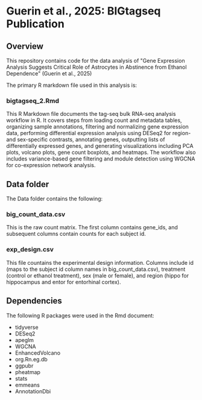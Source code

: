 # Guerin et al., 2025: BIGtagseq Publication
## Overview
This repository contains code for the data analysis of "Gene Expression Analysis Suggests Critical Role of Astrocytes in Abstinence from Ethanol Dependence" (Guerin et al., 2025)

The primary R markdown file used in this analysis is: 

### bigtagseq_2.Rmd

This R Markdown file documents the tag-seq bulk RNA-seq analysis workflow in R. It covers steps from loading count and metadata tables, organizing sample annotations, filtering and normalizing gene expression data, performing differential expression analysis using DESeq2 for region- and sex-specific contrasts, annotating genes, outputting lists of differentially expressed genes, and generating visualizations including PCA plots, volcano plots, gene count boxplots, and heatmaps. The workflow also includes variance-based gene filtering and module detection using WGCNA for co-expression network analysis.

## Data folder

The Data folder contains the following: 

### big_count_data.csv

This is the raw count matrix. The first column contains gene_ids, and subsequent columns contain counts for each subject id. 

### exp_design.csv

This file countains the experimental design information. Columns include id (maps to the subject id column names in big_count_data.csv), treatment (control or ethanol treatment), sex (male or female), and region (hippo for hippocampus and entor for entorhinal cortex). 

## Dependencies 
The following R packages were used in the Rmd document: 
- tidyverse
- DESeq2
- apeglm
- WGCNA
- EnhancedVolcano
- org.Rn.eg.db
- ggpubr
- pheatmap
- stats
- emmeans
- AnnotationDbi
